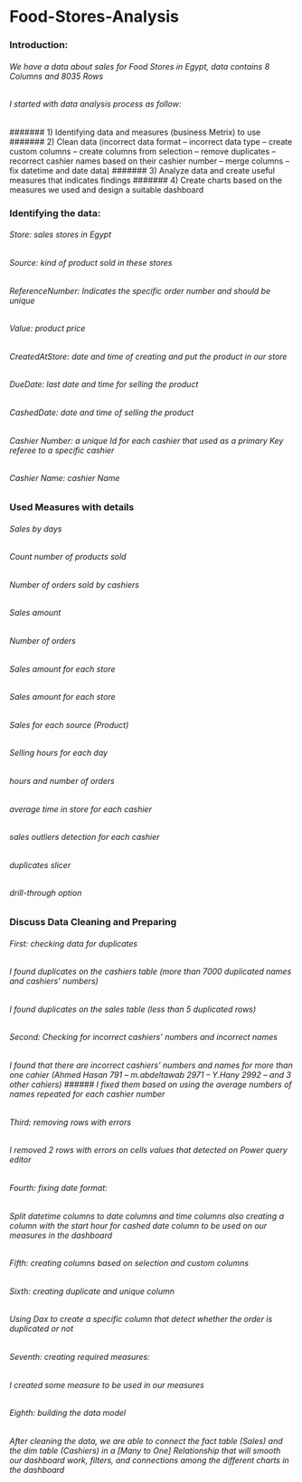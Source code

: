 # Food-Stores-Analysis

### Introduction:
###### We have a data about sales for Food Stores in Egypt, data contains 8 Columns and 8035 Rows

###### I started with data analysis process as follow:

####### 1)	Identifying data and measures (business Metrix) to use
####### 2)	Clean data (incorrect data format – incorrect data type – create custom columns – create columns from selection – remove duplicates – recorrect cashier names based on their cashier number – merge columns – fix datetime and date data)
####### 3)	 Analyze data and create useful measures that indicates findings
####### 4)	Create charts based on the measures we used and design a suitable dashboard

### Identifying the data:
###### Store: sales stores in Egypt
###### Source: kind of product sold in these stores
###### ReferenceNumber: Indicates the specific order number and should be unique
###### Value: product price
###### CreatedAtStore: date and time of creating and put the product in our store
###### DueDate: last date and time for selling the product
###### CashedDate: date and time of selling the product
###### Cashier Number: a unique Id for each cashier that used as a primary Key referee to a specific cashier
###### Cashier Name: cashier Name


### Used Measures with details
###### Sales by days
###### Count number of products sold
###### Number of orders sold by cashiers
###### Sales amount
###### Number of orders
###### Sales amount for each store
###### Sales amount for each store
###### Sales for each source (Product)
###### Selling hours for each day
###### hours and number of orders
###### average time in store for each cashier
###### sales outliers detection for each cashier
###### duplicates slicer
###### drill-through option


### Discuss Data Cleaning and Preparing

###### First: checking data for duplicates
###### I found duplicates on the cashiers table (more than 7000 duplicated names and cashiers’ numbers)
###### I found duplicates on the sales table (less than 5 duplicated rows)

###### Second: Checking for incorrect cashiers’ numbers and incorrect names
###### I found that there are incorrect cashiers’ numbers and names for more than one cahier (Ahmed Hasan 791 – m.abdeltawab 2971 – Y.Hany 2992 – and 3 other cahiers) ###### I fixed them based on using the average numbers of names repeated for each cashier number

###### Third: removing rows with errors
###### I removed 2 rows with errors on cells values that detected on Power query editor

###### Fourth: fixing date format:
###### Split datetime columns to date columns and time columns also creating a column with the start hour for cashed date column to be used on our measures in the dashboard

###### Fifth: creating columns based on selection and custom columns
###### Sixth: creating duplicate and unique column
###### Using Dax to create a specific column that detect whether the order is duplicated or not

###### Seventh: creating required measures:
###### I created some measure to be used in our measures

###### Eighth: building the data model
###### After cleaning the data, we are able to connect the fact table (Sales) and the dim table (Cashiers) in a [Many to One] Relationship that will smooth our dashboard work, filters, and connections among the different charts in the dashboard


